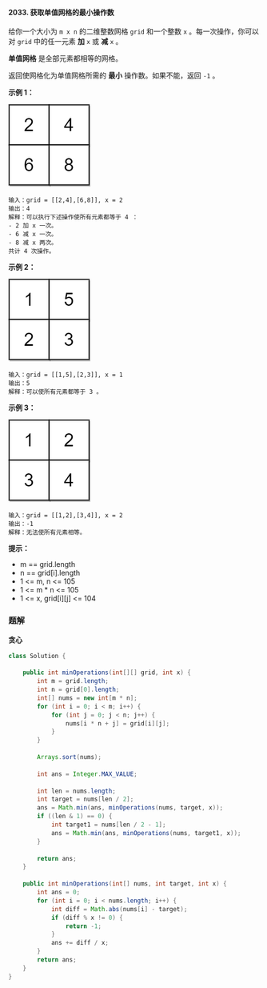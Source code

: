 #### 2033. 获取单值网格的最小操作数

给你一个大小为 `m x n` 的二维整数网格 `grid` 和一个整数 `x` 。每一次操作，你可以对 `grid` 中的任一元素 **加** `x` 或 **减** `x` 。

**单值网格** 是全部元素都相等的网格。

返回使网格化为单值网格所需的 **最小** 操作数。如果不能，返回 `-1` 。

**示例 1：**

![img](./images/获取单值网格的最小操作数/1.jpg)

```shell
输入：grid = [[2,4],[6,8]], x = 2
输出：4
解释：可以执行下述操作使所有元素都等于 4 ： 
- 2 加 x 一次。
- 6 减 x 一次。
- 8 减 x 两次。
共计 4 次操作。
```

**示例 2：**

![img](./images/获取单值网格的最小操作数/2.jpg)

```shell
输入：grid = [[1,5],[2,3]], x = 1
输出：5
解释：可以使所有元素都等于 3 。
```

**示例 3：**

![img](./images/获取单值网格的最小操作数/3.jpg)

```shell
输入：grid = [[1,2],[3,4]], x = 2
输出：-1
解释：无法使所有元素相等。
```

**提示：**

* m == grid.length
* n == grid[i].length
* 1 <= m, n <= 105
* 1 <= m * n <= 105
* 1 <= x, grid[i][j] <= 104

### 题解

**贪心**

```java
class Solution {

    public int minOperations(int[][] grid, int x) {
        int m = grid.length;
        int n = grid[0].length;
        int[] nums = new int[m * n];
        for (int i = 0; i < m; i++) {
            for (int j = 0; j < n; j++) {
                nums[i * n + j] = grid[i][j];
            }
        }

        Arrays.sort(nums);

        int ans = Integer.MAX_VALUE;

        int len = nums.length;
        int target = nums[len / 2];
        ans = Math.min(ans, minOperations(nums, target, x));
        if ((len & 1) == 0) {
            int target1 = nums[len / 2 - 1];
            ans = Math.min(ans, minOperations(nums, target1, x));
        }

        return ans;
    }

    public int minOperations(int[] nums, int target, int x) {
        int ans = 0;
        for (int i = 0; i < nums.length; i++) {
            int diff = Math.abs(nums[i] - target);
            if (diff % x != 0) {
                return -1;
            }
            ans += diff / x;
        }
        return ans;
    }
}
```

